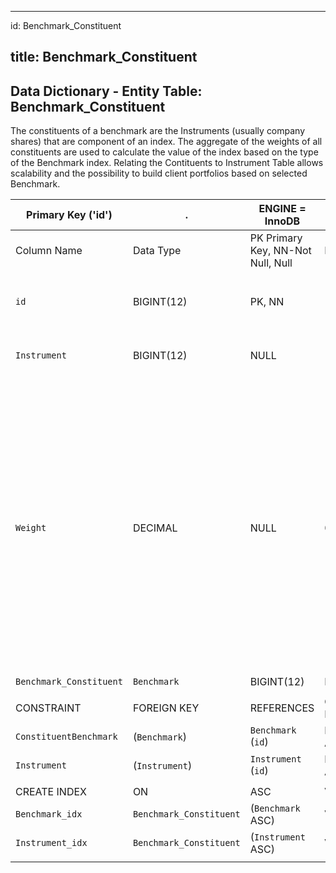 
---
id: Benchmark_Constituent

title: Benchmark_Constituent
---

## Data Dictionary - Entity Table: Benchmark_Constituent

The constituents of a benchmark are the Instruments (usually company shares) that are component of an index. 
The aggregate of the weights of all constituents are used to calculate the value of the index based on the type of the Benchmark index. 
Relating the Contituents to Instrument Table allows scalability and the possibility to build client portfolios based on selected Benchmark.

| Primary Key ('id')|.|ENGINE = InnoDB|.|.|
|---|---|---|---|---|
| Column Name| Data Type|PK Primary Key, NN-Not Null, Null|Example|Comment|
|| 
|`id`| BIGINT(12)| PK, NN|1|PrimaryKey-ID, Not Null (auto creates)|
|`Instrument`| BIGINT(12)| NULL|1|Instrument id from Instrument table.|
|`Weight`| DECIMAL |NULL|0.05|Price weighted index as a decimal. Share of the instrument in the respective benchmark. Having instrument return and weight, benchmark return could be calculated and  then further compared with client portfolio return.|
|`Benchmark_Constituent`|`Benchmark`| BIGINT(12)| NULL|1| Benchmark id of the respective Benchmark to which the Constituents belong.|
||
|CONSTRAINT|FOREIGN KEY|REFERENCES |ON DELETE|ON UPDATE|
|`ConstituentBenchmark`|(`Benchmark`)|`Benchmark` (`id`)|NO ACTION| NO ACTION|
|`Instrument`|(`Instrument`)|`Instrument` (`id`)|NO ACTION| NO ACTION|
||
|CREATE INDEX|ON|ASC|VISABLE|.|
|`Benchmark_idx`|`Benchmark_Constituent`|(`Benchmark` ASC)| VISIBLE;|.|
|`Instrument_idx`|`Benchmark_Constituent`|(`Instrument` ASC)| VISIBLE;|.|
||